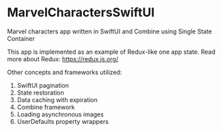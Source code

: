 # MarvelCharactersSwiftUI
Marvel characters app written in SwiftUI and Combine using Single State Container

This app is implemented as an example of Redux-like one app state. Read more about Redux: https://redux.js.org/

Other concepts and frameworks utilized:
  1. SwiftUI pagination
  2. State restoration
  3. Data caching with expiration
  4. Combine framework
  5. Loading asynchronous images
  6. UserDefaults property wrappers
